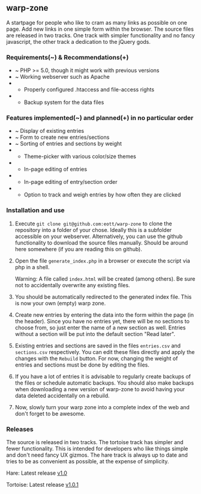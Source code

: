 ## warp-zone

A startpage for people who like to cram as many links as possible on one page. Add new links in one simple form within the browser.
The source files are released in two tracks. One track with simpler functionality and no fancy javascript, the other track a
dedication to the jQuery gods.

### Requirements(~) & Recommendations(+)
* ~ PHP >= 5.0, though it might work with previous versions
* ~ Working webserver such as Apache
* + Properly configured .htaccess and file-access rights
* + Backup system for the data files

### Features implemented(~) and planned(+) in no particular order
* ~ Display of existing entries
* ~ Form to create new entries/sections
* ~ Sorting of entries and sections by weight
* + Theme-picker with various color/size themes
* + In-page editing of entries
* + In-page editing of entry/section order
* + Option to track and weigh entries by how often they are clicked

### Installation and use
1. Execute ```git clone git@github.com:eott/warp-zone``` to clone the repository into a folder of your chose. Ideally this is a subfolder accessible on your webserver. Alternatively, you can use the github functionality to download the source files manually. Should be around here somewhere (if you are reading this on github).
2. Open the file ```generate_index.php``` in a browser or execute the script via php in a shell.

    Warning: A file called ```index.html``` will be created (among others). Be sure not to accidentally overwrite any existing files.

3. You should be automatically redirected to the generated index file. This is now your own (empty) warp zone.
4. Create new entries by entering the data into the form within the page (in the header). Since you have no entries yet, there will be no sections to choose from, so just enter the name of a new section as well. Entries without a section will be put into the default section "Read later".
5. Existing entries and sections are saved in the files ```entries.csv``` and ```sections.csv``` respectively. You can edit these files directly and apply the changes with the ```Rebuild``` button. For now, changing the weight of entries and sections must be done by editing the files.
6. If you have a lot of entries it is advisable to regularly create backups of the files or schedule automatic backups. You should also make backups when downloading a new version of warp-zone to avoid having your data deleted accidentally on a rebuild.
7. Now, slowly turn your warp zone into a complete index of the web and don't forget to be awesome.

### Releases
The source is released in two tracks. The tortoise track has simpler and fewer functionality. This is intended for developers who like things simple and don't need fancy UX gizmos. The hare track is always up to date and tries to be as convenient as possible, at the expense of simplicity.

Hare: Latest release [v1.0](https://github.com/eott/warp-zone/releases/tag/v1.0-hare)

Tortoise: Latest release [v1.0.1](https://github.com/eott/warp-zone/releases/tag/v.1.0.1-tortoise)
